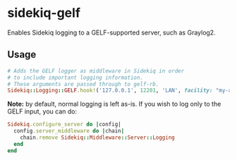 # sidekiq-gelf

Enables Sidekiq logging to a GELF-supported server, such as Graylog2.

## Usage

``` ruby
# Adds the GELF logger as middleware in Sidekiq in order
# to include important logging information.
# These arguments are passed through to gelf-rb.
Sidekiq::Logging::GELF.hook!('127.0.0.1', 12201, 'LAN', facility: "my-application")
```

**Note:** by default, normal logging is left as-is. If you wish to log only to the GELF input, you can do:

``` ruby
Sidekiq.configure_server do |config|
  config.server_middleware do |chain|
    chain.remove Sidekiq::Middleware::Server::Logging
  end
end
```